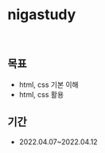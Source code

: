 <h1>nigastudy</h1><br>

<h2>목표</h2>
<ul>
  <li>html, css 기본 이해</li>
  <li>html, css 활용</li>
</ul>
<h2>기간</h2>
<ul>
<li>2022.04.07~2022.04.12</li>
</ul>
